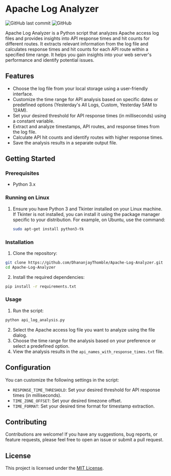 # Apache Log Analyzer

![GitHub last commit](https://img.shields.io/github/last-commit/DhananjayThomble/Apache-Log-Analyzer)
![GitHub](https://img.shields.io/github/license/DhananjayThomble/Apache-Log-Analyzer)

Apache Log Analyzer is a Python script that analyzes Apache access log files and provides insights into API response times and hit counts for different routes. It extracts relevant information from the log file and calculates response times and hit counts for each API route within a specified time range.
It helps you gain insights into your web server's performance and identify potential issues.

## Features

- Choose the log file from your local storage using a user-friendly interface.
- Customize the time range for API analysis based on specific dates or predefined options (Yesterday's All Logs, Custom, Yesterday 5AM to 12AM).
- Set your desired threshold for API response times (in milliseconds) using a constant variable.
- Extract and analyze timestamps, API routes, and response times from the log file.
- Calculate API hit counts and identify routes with higher response times.
- Save the analysis results in a separate output file.

## Getting Started

### Prerequisites

- Python 3.x

### Running on Linux

1. Ensure you have Python 3 and Tkinter installed on your Linux machine. If Tkinter is not installed, you can install it using the package manager specific to your distribution. For example, on Ubuntu, use the command:

   ```bash
   sudo apt-get install python3-tk
   ```

### Installation

1. Clone the repository:

```bash
git clone https://github.com/DhananjayThomble/Apache-Log-Analyzer.git
cd Apache-Log-Analyzer
```

2. Install the required dependencies:

```bash
pip install -r requirements.txt
```

### Usage

1. Run the script:

```bash
python api_log_analysis.py
```

2. Select the Apache access log file you want to analyze using the file dialog.
3. Choose the time range for the analysis based on your preference or select a predefined option.
4. View the analysis results in the `api_names_with_response_times.txt` file.

## Configuration

You can customize the following settings in the script:

- `RESPONSE_TIME_THRESHOLD`: Set your desired threshold for API response times (in milliseconds).
- `TIME_ZONE_OFFSET`: Set your desired timezone offset.
- `TIME_FORMAT`: Set your desired time format for timestamp extraction.

## Contributing

Contributions are welcome! If you have any suggestions, bug reports, or feature requests, please feel free to open an issue or submit a pull request.

## License

This project is licensed under the [MIT License](LICENSE).
